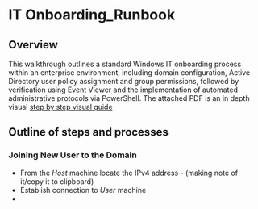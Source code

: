 # IT Onboarding_Runbook

## Overview
This walkthrough outlines a standard Windows IT onboarding process within an enterprise environment, including domain configuration, Active Directory user policy assignment and group permissions, followed by verification using Event Viewer and the implementation of automated administrative protocols via PowerShell.  The attached PDF is an in depth visual [step by step visual guide](https://github.com/MichaelColburn/Onboarding_Runbook/blob/main/Michael%20Colburn%20-%20IT_runbook.pdf)
## Outline of steps and processes

### Joining New User to the Domain
- From the _Host_ machine locate the IPv4 address - (making note of it/copy it to clipboard)
- Establish connection to _User_ machine
- 
